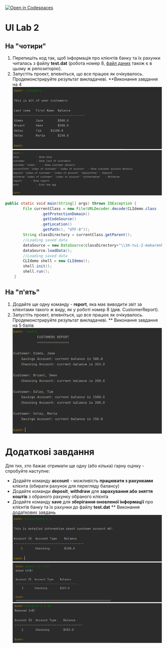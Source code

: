 [![Open in Codespaces](https://classroom.github.com/assets/launch-codespace-7f7980b617ed060a017424585567c406b6ee15c891e84e1186181d67ecf80aa0.svg)](https://classroom.github.com/open-in-codespaces?assignment_repo_id=11217830)
# UI Lab 2 

## На "чотири"
1. Перепишіть код  так, щоб інформація про клієнтів банку та їх рахунки читалась з файлу **test.dat** (робота номер 8, [файл даних](https://github.com/liketaurus/TUI-Labs/blob/master/data/test.dat) також є в цьому ж репозиторію).
2. Запустіть проект, впевніться, що все працює як очікувалось. Продемонстрируйте результат викладачеві.
**Виконання завдання на 4
![](/Image/scrin1.png)
![](/image/scrin2.png)
``` java
public static void main(String[] args) throws IOException {
        File currentClass = new File(URLDecoder.decode(CLIdemo.class
                .getProtectionDomain()
                .getCodeSource()
                .getLocation()
                .getPath(), "UTF-8"));
        String classDirectory = currentClass.getParent();
        //Loading saved data
        dataSource = new DataSource(classDirectory+"\\34-tui-2-makarenko-ppk\\test.dat");
        dataSource.loadData();
        //Loading saved data
        CLIdemo shell = new CLIdemo();
        shell.init();
        shell.run();
    }
```
## На "п'ять"
1. Додайте ще одну команду - **report**, яка має виводити звіт за клієнтами такого ж виду, як у роботі номер 8 (див. CustomerReport).
2. Запустіть проект, впевніться, що все працює як очікувалось. Продемонстрируйте результат викладачеві.
** Виконання завдання на 5 балів
![](/Image/scrin6.png)

# Додаткові завдання
Для тих, хто бажає отримати ще одну (або кілька) гарну оцінку - спробуйте наступне:
- Додайте команду **account** - можливість **працювати з рахунками** клієнта (обирати рахунок для перегляду балансу)
- Додайте команди **deposit**, **withdraw** для **зарахування або зняття коштів** з обраного рахунку обраного клієнта
- Додайте команду **save** для **зберігання оновленої інформації** про клієнтів банку та їх рахунки до файлу **test.dat**
** Виконання додаткових завдань
![](/Image/scrin3.png)
![](/Image/scrin4.png)
![](/Image/scrin5.png)

